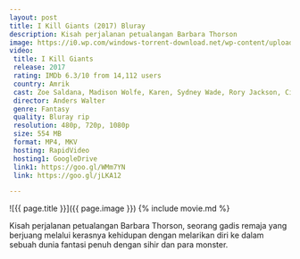 ```yaml
---
layout: post
title: I Kill Giants (2017) Bluray
description: Kisah perjalanan petualangan Barbara Thorson
image: https://i0.wp.com/windows-torrent-download.net/wp-content/uploads/2018/03/I-Kill-Giants-2017-1080p-WEB-DL-620x330.jpg
video:
 title: I Kill Giants
 release: 2017
 rating: IMDb 6.3/10 from 14,112 users
 country: Amrik
 cast: Zoe Saldana, Madison Wolfe, Karen, Sydney Wade, Rory Jackson, Ciara O'Callaghan, Jennifer Ehle, Noel Clarke, Aideen Wylde, Amanda Stuart
 director: Anders Walter
 genre: Fantasy
 quality: Bluray rip
 resolution: 480p, 720p, 1080p
 size: 554 MB
 format: MP4, MKV
 hosting: RapidVideo
 hosting1: GoogleDrive
 link1: https://goo.gl/WMm7YN
 link: https://goo.gl/jLKA12

---
```

![{{ page.title }}]({{ page.image }})
{% include movie.md %}

Kisah perjalanan petualangan Barbara Thorson, seorang gadis remaja yang berjuang melalui kerasnya kehidupan dengan melarikan diri ke dalam sebuah dunia fantasi penuh dengan sihir dan para monster.


